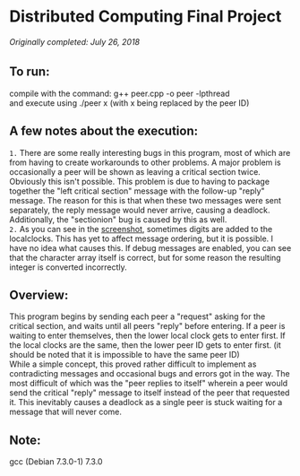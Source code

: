 # Distributed Computing Final Project  
###### Originally completed: July 26, 2018  
  
  
## To run:
compile with the command: g++ peer.cpp -o peer -lpthread  
and execute using ./peer x (with x being replaced by the peer ID)  
  
## A few notes about the execution:
`1.` There are some really interesting bugs in this program, most of which are from having to create workarounds to other problems. A major problem is occasionally a peer will be shown as leaving a critical section twice. Obviously this isn't possible. This problem is due to having to package together the "left critical section" message with the follow-up "reply" message. The reason for this is that when these two messages were sent separately, the reply message would never arrive, causing a deadlock. Additionally, the "sectionion" bug is caused by this as well.  
`2.` As you can see in the [screenshot](https://github.com/DariusMiu/Simple-Messenger/blob/master/screenshot.png), sometimes digits are added to the localclocks. This has yet to affect message ordering, but it is possible. I have no idea what causes this. If debug messages are enabled, you can see that the character array itself is correct, but for some reason the resulting integer is converted incorrectly.  
  
## Overview:
This program begins by sending each peer a "request" asking for the critical section, and waits until all peers "reply" before entering. If a peer is waiting to enter themselves, then the lower local clock gets to enter first. If the local clocks are the same, then the lower peer ID gets to enter first. (it should be noted that it is impossible to have the same peer ID)  
While a simple concept, this proved rather difficult to implement as contradicting messages and occasional bugs and errors got in the way. The most difficult of which was the "peer replies to itself" wherein a peer would send the critical "reply" message to itself instead of the peer that requested it. This inevitably causes a deadlock as a single peer is stuck waiting for a message that will never come.  
  
## Note:  
gcc (Debian 7.3.0-1) 7.3.0  